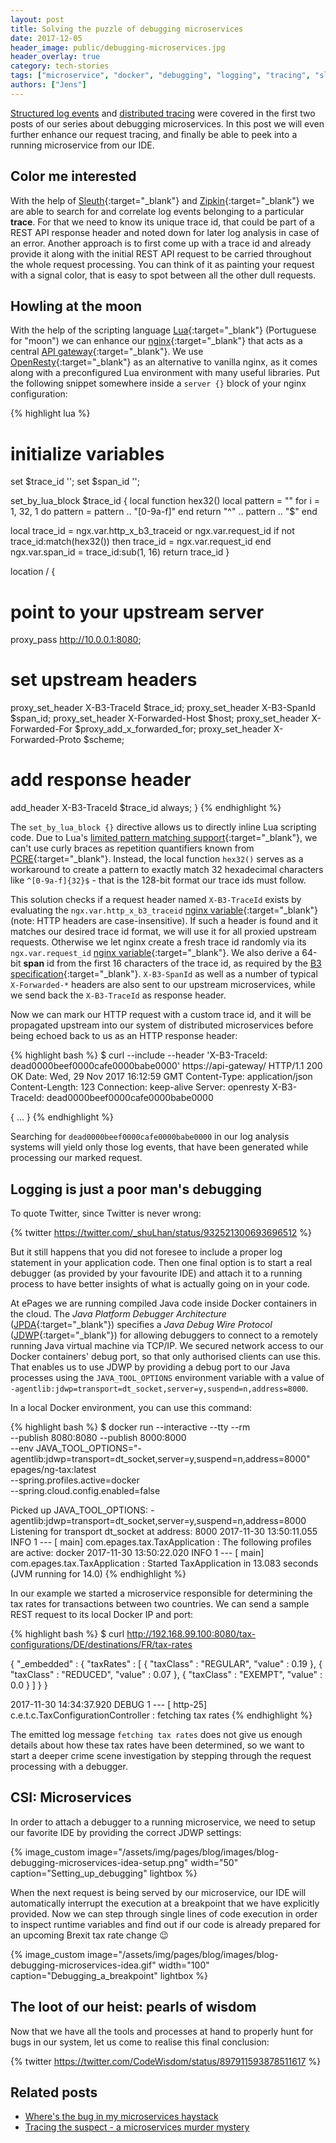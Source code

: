 ```yaml
---
layout: post
title: Solving the puzzle of debugging microservices
date: 2017-12-05
header_image: public/debugging-microservices.jpg
header_overlay: true
category: tech-stories
tags: ["microservice", "docker", "debugging", "logging", "tracing", "sleuth", "zipkin", "nginx", "lua"]
authors: ["Jens"]
---
```


[Structured log events](/blog/tech-stories/where-is-the-bug-in-my-microservices-haystack/) and [distributed tracing](/blog/tech-stories/tracing-the-suspect-a-microservices-murder-mystery/) were covered in the first two posts of our series about debugging microservices.
In this post we will even further enhance our request tracing, and finally be able to peek into a running microservice from our IDE.

## Color me interested

With the help of [Sleuth](https://cloud.spring.io/spring-cloud-sleuth/){:target="_blank"} and [Zipkin](http://zipkin.io/){:target="_blank"} we are able to search for and correlate log events belonging to a particular **trace**.
For that we need to know its unique trace id, that could be part of a REST API response header and noted down for later log analysis in case of an error.
Another approach is to first come up with a trace id and already provide it along with the initial REST API request to be carried throughout the whole request processing.
You can think of it as painting your request with a signal color, that is easy to spot between all the other dull requests.

## Howling at the moon

With the help of the scripting language [Lua](https://www.lua.org/about.html){:target="_blank"} (Portuguese for "moon") we can enhance our [nginx](https://nginx.org/en/){:target="_blank"} that acts as a central [API gateway](http://microservices.io/patterns/apigateway.html){:target="_blank"}.
We use [OpenResty](https://openresty.org/en/){:target="_blank"} as an alternative to vanilla nginx, as it comes along with a preconfigured Lua environment with many useful libraries.
Put the following snippet somewhere inside a `server {}` block of your nginx configuration:

{% highlight lua %}
# initialize variables
set $trace_id '';
set $span_id '';

set_by_lua_block $trace_id {
  local function hex32()
    local pattern  = ""
    for i = 1, 32, 1 do
      pattern = pattern .. "[0-9a-f]"
    end
    return "^" .. pattern .. "$"
  end

  local trace_id = ngx.var.http_x_b3_traceid or ngx.var.request_id
  if not trace_id:match(hex32()) then
    trace_id = ngx.var.request_id
  end
  ngx.var.span_id = trace_id:sub(1, 16)
  return trace_id
}

location / {
  # point to your upstream server
  proxy_pass http://10.0.0.1:8080;

  # set upstream headers
  proxy_set_header X-B3-TraceId      $trace_id;
  proxy_set_header X-B3-SpanId       $span_id;
  proxy_set_header X-Forwarded-Host  $host;
  proxy_set_header X-Forwarded-For   $proxy_add_x_forwarded_for;
  proxy_set_header X-Forwarded-Proto $scheme;

  # add response header
  add_header X-B3-TraceId $trace_id always;
}
{% endhighlight %}

The `set_by_lua_block {}` directive allows us to directly inline Lua scripting code.
Due to Lua's [limited pattern matching support](http://lua-users.org/wiki/PatternsTutorial){:target="_blank"}, we can't use curly braces as repetition quantifiers known from [PCRE](https://www.pcre.org/current/doc/html/pcre2pattern.html#SEC17){:target="_blank"}.
Instead, the local function `hex32()` serves as a workaround to create a pattern to exactly match 32 hexadecimal characters like `^[0-9a-f]{32}$` - that is the 128-bit format our trace ids must follow.

This solution checks if a request header named `X-B3-TraceId` exists by evaluating the `ngx.var.http_x_b3_traceid` [nginx variable](http://nginx.org/en/docs/http/ngx_http_core_module.html#var_http_){:target="_blank"} (note: HTTP headers are case-insensitive).
If such a header is found and it matches our desired trace id format, we will use it for all proxied upstream requests.
Otherwise we let nginx create a fresh trace id randomly via its `ngx.var.request_id` [nginx variable](http://nginx.org/en/docs/http/ngx_http_core_module.html#var_request_id){:target="_blank"}.
We also derive a 64-bit **span** id from the first 16 characters of the trace id, as required by the [B3 specification](https://github.com/openzipkin/b3-propagation#spanid-1){:target="_blank"}.
`X-B3-SpanId` as well as a number of typical `X-Forwarded-*` headers are also sent to our upstream microservices, while we send back the `X-B3-TraceId` as response header.

Now we can mark our HTTP request with a custom trace id, and it will be propagated upstream into our system of distributed microservices before being echoed back to us as an HTTP response header:

{% highlight bash %}
$ curl --include --header 'X-B3-TraceId: dead0000beef0000cafe0000babe0000' https://api-gateway/
HTTP/1.1 200 OK
Date: Wed, 29 Nov 2017 16:12:59 GMT
Content-Type: application/json
Content-Length: 123
Connection: keep-alive
Server: openresty
X-B3-TraceId: dead0000beef0000cafe0000babe0000

{
   ...
}
{% endhighlight %}

Searching for `dead0000beef0000cafe0000babe0000` in our log analysis systems will yield only those log events, that have been generated while processing our marked request.

## Logging is just a poor man's debugging

To quote Twitter, since Twitter is never wrong:

{% twitter https://twitter.com/_shuLhan/status/932521300693696512 %}

But it still happens that you did not foresee to include a proper log statement in your application code.
Then one final option is to start a real debugger (as provided by your favourite IDE) and attach it to a running process to have better insights of what is actually going on in your code.

At ePages we are running compiled Java code inside Docker containers in the cloud.
The _Java Platform Debugger Architecture_ ([JPDA](https://docs.oracle.com/javase/7/docs/technotes/guides/jpda/index.html){:target="_blank"}) specifies a _Java Debug Wire Protocol_ ([JDWP](https://docs.oracle.com/javase/7/docs/technotes/guides/jpda/jdwp-spec.html){:target="_blank"}) for allowing debuggers to connect to a remotely running Java virtual machine via TCP/IP.
We secured network access to our Docker containers' debug port, so that only authorised clients can use this.
That enables us to use JDWP by providing a debug port to our Java processes using the `JAVA_TOOL_OPTIONS` environment variable with a value of `-agentlib:jdwp=transport=dt_socket,server=y,suspend=n,address=8000`.

In a local Docker environment, you can use this command:

{% highlight bash %}
$ docker run --interactive --tty --rm \
  --publish 8080:8080 --publish 8000:8000 \
  --env JAVA_TOOL_OPTIONS="-agentlib:jdwp=transport=dt_socket,server=y,suspend=n,address=8000" \
  epages/ng-tax:latest \
  --spring.profiles.active=docker \
  --spring.cloud.config.enabled=false

Picked up JAVA_TOOL_OPTIONS: -agentlib:jdwp=transport=dt_socket,server=y,suspend=n,address=8000
Listening for transport dt_socket at address: 8000
2017-11-30 13:50:11.055  INFO 1 --- [           main] com.epages.tax.TaxApplication            : The following profiles are active: docker
2017-11-30 13:50:22.020  INFO 1 --- [           main] com.epages.tax.TaxApplication            : Started TaxApplication in 13.083 seconds (JVM running for 14.0)
{% endhighlight %}

In our example we started a microservice responsible for determining the tax rates for transactions between two countries.
We can send a sample REST request to its local Docker IP and port:

{% highlight bash %}
$ curl http://192.168.99.100:8080/tax-configurations/DE/destinations/FR/tax-rates

{
  "_embedded" : {
    "taxRates" : [ {
      "taxClass" : "REGULAR",
      "value" : 0.19
    }, {
      "taxClass" : "REDUCED",
      "value" : 0.07
    }, {
      "taxClass" : "EXEMPT",
      "value" : 0.0
    } ]
  }
}

2017-11-30 14:34:37.920 DEBUG 1 --- [        http-25] c.e.t.c.TaxConfigurationController       : fetching tax rates
{% endhighlight %}

The emitted log message `fetching tax rates` does not give us enough details about how these tax rates have been determined, so we want to start a deeper crime scene investigation by stepping through the request processing with a debugger.

## CSI: Microservices

In order to attach a debugger to a running microservice, we need to setup our favorite IDE by providing the correct JDWP settings:

{% image_custom image="/assets/img/pages/blog/images/blog-debugging-microservices-idea-setup.png" width="50" caption="Setting_up_debugging" lightbox %}

When the next request is being served by our microservice, our IDE will automatically interrupt the execution at a breakpoint that we have explicitly provided.
Now we can step through single lines of code execution in order to inspect runtime variables and find out if our code is already prepared for an upcoming Brexit tax rate change 😉

{% image_custom image="/assets/img/pages/blog/images/blog-debugging-microservices-idea.gif"  width="100" caption="Debugging_a_breakpoint" lightbox  %}

## The loot of our heist: pearls of wisdom

Now that we have all the tools and processes at hand to properly hunt for bugs in our system, let us come to realise this final conclusion:

{% twitter https://twitter.com/CodeWisdom/status/897911593878511617 %}

## Related posts

* [Where's the bug in my microservices haystack](/blog/tech-stories/where-is-the-bug-in-my-microservices-haystack/)
* [Tracing the suspect - a microservices murder mystery](/blog/tech-stories/tracing-the-suspect-a-microservices-murder-mystery/)

